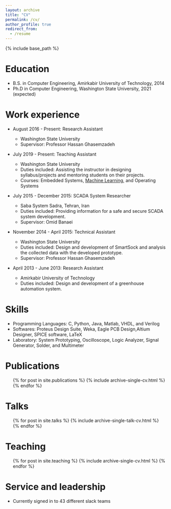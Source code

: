 ```yaml
---
layout: archive
title: "CV"
permalink: /cv/
author_profile: true
redirect_from:
  - /resume
---
```


{% include base_path %}

Education
======
* B.S. in Computer Engineering, Amirkabir University of Technology, 2014
* Ph.D in Computer Engineering, Washington State University, 2021 (expected)

Work experience
======
* August 2016 - Present: Research Assistant
  * Washington State University
  * Supervisor: Professor Hassan Ghasemzadeh
  
* July 2019 - Present: Teaching Assistant
  * Washington State University
  * Duties included: Assisting the instructor in designing syllabus/projects and mentoring students on their projects.
  * Courses: Embedded Systems, [Machine Learning](https://github.com/mahdipedro/mpedram.github.io/blob/master/files/syllabus.pdf), and Operating Systems
  
* July 2015 - December 2015: SCADA System Researcher
  * Saba System Sadra, Tehran, Iran
  * Duties included: Providing information for a safe and secure SCADA system development.
  * Supervisor: Omid Banaei

* November 2014 - April 2015: Technical Assistant
  * Washington State University
  * Duties included: Design and development of SmartSock and analysis the collected data with the developed prototype.
  * Supervisor: Professor Hassan Ghasemzadeh
  
* April 2013 - June 2013: Research Assistant
  * Amirkabir University of Technology
  * Duties included: Design and development of a greenhouse automation system.


  
Skills
======
* Programming Languages: C, Python, Java, Matlab, VHDL, and Verilog
* Softwares: Proteus Design Suite, Weka, Eagle PCB Design,Altium Designer, SPICE software, LaTeX
* Laboratory: System Prototyping, Oscilloscope, Logic Analyzer, Signal Generator, Solder, and Multimeter 

Publications
======
  <ul>{% for post in site.publications %}
    {% include archive-single-cv.html %}
  {% endfor %}</ul>
  
Talks
======
  <ul>{% for post in site.talks %}
    {% include archive-single-talk-cv.html %}
  {% endfor %}</ul>
  
Teaching
======
  <ul>{% for post in site.teaching %}
    {% include archive-single-cv.html %}
  {% endfor %}</ul>
  
Service and leadership
======
* Currently signed in to 43 different slack teams

